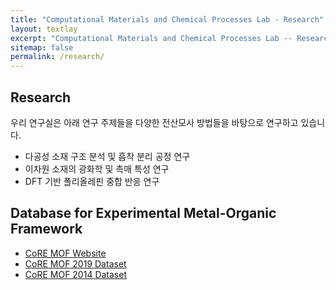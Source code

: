 ```yaml
---
title: "Computational Materials and Chemical Processes Lab - Research"
layout: textlay
excerpt: "Computational Materials and Chemical Processes Lab -- Research"
sitemap: false
permalink: /research/
---
```

## Research

우리 연구실은 아래 연구 주제들을 다양한 전산모사 방법들을 바탕으로 연구하고 있습니다.

- 다공성 소재 구조 분석 및 흡착 분리 공정 연구 
- 이차원 소재의 광화학 및 촉매 특성 연구
- DFT 기반 폴리올레핀 중합 반응 연구

## Database for Experimental Metal-Organic Framework

- [CoRE MOF Website](http://gregchung.github.io/CoRE-MOFs/index.html)
- [CoRE MOF 2019 Dataset](https://zenodo.org/record/3528250#.XhxUzcgzaUl)
- [CoRE MOF 2014 Dataset](https://zenodo.org/record/3228673#.XhxVBsgzaUk)
